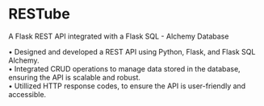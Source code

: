 # RESTube
A Flask REST API integrated with a Flask SQL - Alchemy Database



• Designed and developed a REST API using Python, Flask, and Flask SQL Alchemy.
<br>
• Integrated CRUD operations to manage data stored in the database, ensuring the API is scalable and robust.
<br>
• Utillized HTTP response codes, to ensure the API is user-friendly and accessible.
